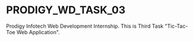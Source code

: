 # PRODIGY_WD_TASK_03
Prodigy Infotech Web Development Internship. This is Third Task "Tic-Tac-Toe  Web Application".
